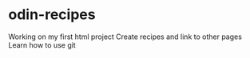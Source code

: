 # odin-recipes
Working on my first html project
Create recipes and link to other pages
Learn how to use git
